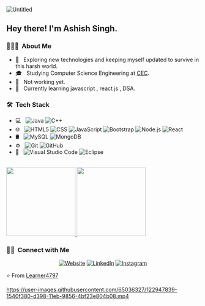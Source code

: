 ![Untitled](https://user-images.githubusercontent.com/65036327/122829259-699a9380-d304-11eb-85c2-9d61f908039d.jpg)


<h2> Hey there! I'm Ashish Singh.</h2>

<h3> 👨🏻‍💻 &nbsp;About Me </h3>

- 🤔 &nbsp; Exploring new technologies and keeping myself updated to survive in this harsh world.
- 🎓 &nbsp; Studying Computer Science Engineering at <a href="http://www.cecmohali.org/">CEC</a>.
- 💼 &nbsp; Not working yet.
- 🌱 &nbsp; Currently learning javascript , react js , DSA.

<h3> 🛠 &nbsp;Tech Stack</h3>

- 💻 &nbsp;
  ![Java](https://img.shields.io/badge/-Java-333333?style=flat&logo=Java&logoColor=007396)
  ![C++](https://img.shields.io/badge/-C++-333333?style=flat&logo=C%2B%2B&logoColor=00599C)
- 🌐 &nbsp;
  ![HTML5](https://img.shields.io/badge/-HTML5-333333?style=flat&logo=HTML5)
  ![CSS](https://img.shields.io/badge/-CSS-333333?style=flat&logo=CSS3&logoColor=1572B6)
  ![JavaScript](https://img.shields.io/badge/-JavaScript-333333?style=flat&logo=javascript)
  ![Bootstrap](https://img.shields.io/badge/-Bootstrap-333333?style=flat&logo=bootstrap&logoColor=563D7C)
  ![Node.js](https://img.shields.io/badge/-Node.js-333333?style=flat&logo=node.js)
  ![React](https://img.shields.io/badge/-React-333333?style=flat&logo=react)
- 🛢 &nbsp;
  ![MySQL](https://img.shields.io/badge/-MySQL-333333?style=flat&logo=mysql)
  ![MongoDB](https://img.shields.io/badge/-MongoDB-333333?style=flat&logo=mongodb)
- ⚙️ &nbsp;
  ![Git](https://img.shields.io/badge/-Git-333333?style=flat&logo=git)
  ![GitHub](https://img.shields.io/badge/-GitHub-333333?style=flat&logo=github)
- 🔧 &nbsp;
  ![Visual Studio Code](https://img.shields.io/badge/-Visual%20Studio%20Code-333333?style=flat&logo=visual-studio-code&logoColor=007ACC)
  ![Eclipse](https://img.shields.io/badge/-Eclipse-333333?style=flat&logo=eclipse-ide&logoColor=2C2255)

<br/>

<a href="https://github.com/Learner4797">
  <img height="180em" src="https://github-readme-stats.vercel.app/api?username=Ashish73653&theme=buefy&show_icons=true" />
  <img height="180em" src="https://github-readme-stats.vercel.app/api/top-langs/?username=Ashish73653&theme=buefy&layout=compact" />
</a>

<br/>

<h3> 🤝🏻 &nbsp;Connect with Me </h3>

<p align="center">
<a href="https://learner4797.github.io/MyPortfolio/index.html"><img alt="Website" src="https://img.shields.io/badge/GitHub-100000?style=for-the-badge&logo=github&logoColor=white"></a>
<a href="https://www.linkedin.com/in/ashish-singh-1771091a5/"><img alt="LinkedIn" src="https://img.shields.io/badge/LinkedIn-0077B5?style=for-the-badge&logo=linkedin&logoColor=white"></a>
<a href="https://www.instagram.com/ash1sh_1hakur10/?hl=en"><img alt="Instagram" src="https://img.shields.io/badge/Instagram-E4405F?style=for-the-badge&logo=instagram&logoColor=white"></a>
</p>

⭐️ From [Learner4797](https://github.com/Ashish73653)


https://user-images.githubusercontent.com/65036327/122947839-1540f380-d398-11eb-9856-4bf23e804b08.mp4

